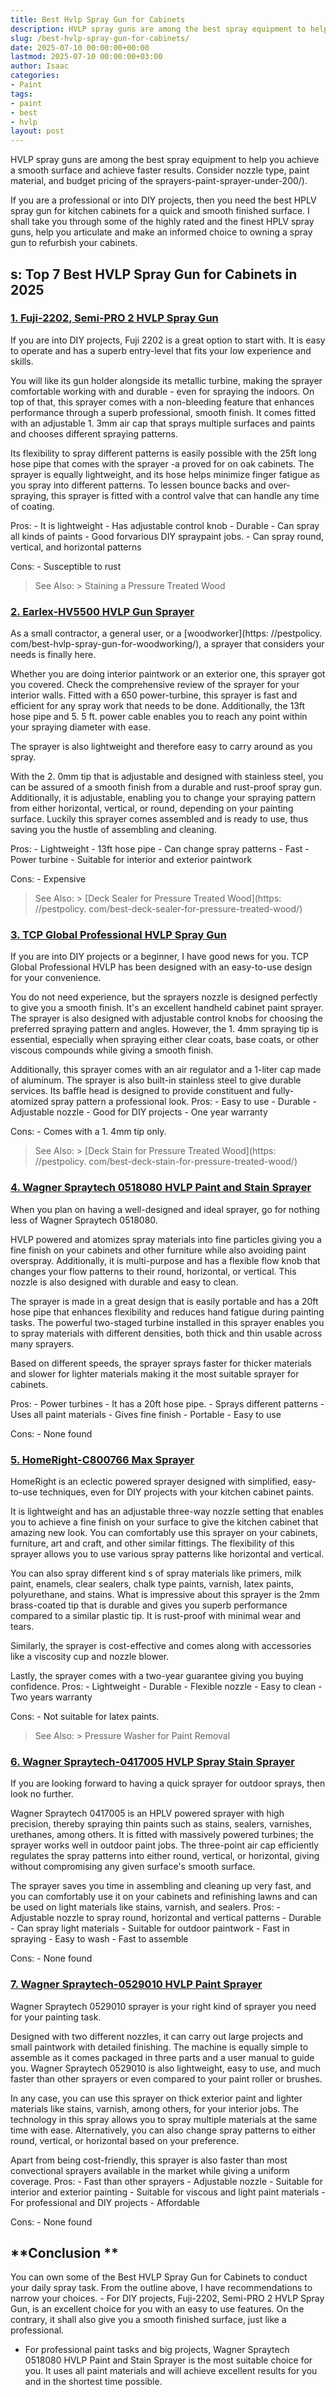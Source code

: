 ```yaml
---
title: Best Hvlp Spray Gun for Cabinets
description: HVLP spray guns are among the best spray equipment to help you achieve a smooth surface and achieve faster results. Consider nozzle type, paint material, and...
slug: /best-hvlp-spray-gun-for-cabinets/
date: 2025-07-10 00:00:00+00:00
lastmod: 2025-07-10 00:00:00+03:00
author: Isaac
categories:
- Paint
tags:
- paint
- best
- hvlp
layout: post
---
```


HVLP spray guns are among the best spray equipment to help you achieve a smooth surface and achieve faster results. Consider nozzle type, paint material, and budget pricing of the sprayers-paint-sprayer-under-200/).

If you are a professional or into DIY projects, then you need the best HPLV spray gun for kitchen cabinets for a quick and smooth finished surface. I shall take you through some of the highly rated and the finest HPLV spray guns, help you articulate and make an informed choice to owning a spray gun to refurbish your cabinets.

##  **s: Top 7 Best HVLP Spray Gun for Cabinets in 2025**

###  [1. Fuji-2202, Semi-PRO 2 HVLP Spray Gun](https://www.amazon.com/dp/B00D4NPMJE/?tag=p-policy-20)

If you are into DIY projects, Fuji 2202 is a great option to start with. It is easy to operate and has a superb entry-level that fits your low experience and skills.

You will like its gun holder alongside its metallic turbine, making the sprayer comfortable working with and durable - even for spraying the indoors. On top of that, this sprayer comes with a non-bleeding feature that enhances performance through a superb professional, smooth finish. It comes fitted with an adjustable 1. 3mm air cap that sprays multiple surfaces and paints and chooses different spraying patterns.

Its flexibility to spray different patterns is easily possible with the 25ft long hose pipe that comes with the sprayer -a proved for on oak cabinets. The sprayer is equally lightweight, and its hose helps minimize finger fatigue as you spray into different patterns. To lessen bounce backs and over-spraying, this sprayer is fitted with a control valve that can handle any time of coating.

Pros: - It is lightweight - Has adjustable control knob - Durable - Can spray all kinds of paints - Good forvarious DIY spraypaint jobs. - Can spray round, vertical, and horizontal patterns

Cons: - Susceptible to rust

> See Also: > Staining a Pressure Treated Wood

###  [2. Earlex-HV5500 HVLP Gun Sprayer](https://www.amazon.com/dp/B004RGOKR2/?tag=p-policy-20)

As a small contractor, a general user, or a [woodworker](https: //pestpolicy. com/best-hvlp-spray-gun-for-woodworking/), a sprayer that considers your needs is finally here.

Whether you are doing interior paintwork or an exterior one, this sprayer got you covered. Check the comprehensive review of the sprayer for your interior walls. Fitted with a 650 power-turbine, this sprayer is fast and efficient for any spray work that needs to be done. Additionally, the 13ft hose pipe and 5. 5 ft. power cable enables you to reach any point within your spraying diameter with ease.

The sprayer is also lightweight and therefore easy to carry around as you spray.

With the 2. 0mm tip that is adjustable and designed with stainless steel, you can be assured of a smooth finish from a durable and rust-proof spray gun. Additionally, it is adjustable, enabling you to change your spraying pattern from either horizontal, vertical, or round, depending on your painting surface. Luckily this sprayer comes assembled and is ready to use, thus saving you the hustle of assembling and cleaning.

Pros: - Lightweight - 13ft hose pipe - Can change spray patterns - Fast - Power turbine - Suitable for interior and exterior paintwork

Cons: - Expensive

> See Also: > [Deck Sealer for Pressure Treated Wood](https: //pestpolicy. com/best-deck-sealer-for-pressure-treated-wood/)

###  [3. TCP Global Professional HVLP Spray Gun](https://www.amazon.com/dp/B001OZMOV8/?tag=p-policy-20)

If you are into DIY projects or a beginner, I have good news for you. TCP Global Professional HVLP has been designed with an easy-to-use design for your convenience.

You do not need experience, but the sprayers nozzle is designed perfectly to give you a smooth finish. It's an excellent handheld cabinet paint sprayer. The sprayer is also designed with adjustable control knobs for choosing the preferred spraying pattern and angles. However, the 1. 4mm spraying tip is essential, especially when spraying either clear coats, base coats, or other viscous compounds while giving a smooth finish.

Additionally, this sprayer comes with an air regulator and a 1-liter cap made of aluminum. The sprayer is also built-in stainless steel to give durable services. Its baffle head is designed to provide constituent and fully-atomized spray pattern a professional look. Pros: - Easy to use - Durable - Adjustable nozzle - Good for DIY projects - One year warranty

Cons: - Comes with a 1. 4mm tip only.

> See Also: > [Deck Stain for Pressure Treated Wood](https: //pestpolicy. com/best-deck-stain-for-pressure-treated-wood/)

###  [4. Wagner Spraytech 0518080 HVLP Paint and Stain Sprayer](https://www.amazon.com/dp/B003PGQI48/?tag=p-policy-20)

When you plan on having a well-designed and ideal sprayer, go for nothing less of Wagner Spraytech 0518080.

HVLP powered and atomizes spray materials into fine particles giving you a fine finish on your cabinets and other furniture while also avoiding paint overspray. Additionally, it is multi-purpose and has a flexible flow knob that changes your flow patterns to their round, horizontal, or vertical. This nozzle is also designed with durable and easy to clean.

The sprayer is made in a great design that is easily portable and has a 20ft hose pipe that enhances flexibility and reduces hand fatigue during painting tasks. The powerful two-staged turbine installed in this sprayer enables you to spray materials with different densities, both thick and thin usable across many sprayers.

Based on different speeds, the sprayer sprays faster for thicker materials and slower for lighter materials making it the most suitable sprayer for cabinets.

Pros: - Power turbines - It has a 20ft hose pipe. - Sprays different patterns - Uses all paint materials - Gives fine finish - Portable - Easy to use

Cons: - None found

###  [5. HomeRight-C800766 Max Sprayer](https://www.amazon.com/dp/B003VKFDEO/?tag=p-policy-20)

HomeRight is an eclectic powered sprayer designed with simplified, easy-to-use techniques, even for DIY projects with your kitchen cabinet paints.

It is lightweight and has an adjustable three-way nozzle setting that enables you to achieve a fine finish on your surface to give the kitchen cabinet that amazing new look. You can comfortably use this sprayer on your cabinets, furniture, art and craft, and other similar fittings. The flexibility of this sprayer allows you to use various spray patterns like horizontal and vertical.

You can also spray different kind s of spray materials like primers, milk paint, enamels, clear sealers, chalk type paints, varnish, latex paints, polyurethane, and stains. What is impressive about this sprayer is the 2mm brass-coated tip that is durable and gives you superb performance compared to a similar plastic tip. It is rust-proof with minimal wear and tears.

Similarly, the sprayer is cost-effective and comes along with accessories like a viscosity cup and nozzle blower.

Lastly, the sprayer comes with a two-year guarantee giving you buying confidence. Pros: - Lightweight - Durable - Flexible nozzle - Easy to clean - Two years warranty

Cons: - Not suitable for latex paints.

> See Also: > Pressure Washer for Paint Removal

###  [6. Wagner Spraytech-0417005 HVLP Spray Stain Sprayer](https://www.amazon.com/dp/B000DZBP60/?tag=p-policy-20)

If you are looking forward to having a quick sprayer for outdoor sprays, then look no further.

Wagner Spraytech 0417005 is an HPLV powered sprayer with high precision, thereby spraying thin paints such as stains, sealers, varnishes, urethanes, among others. It is fitted with massively powered turbines; the sprayer works well in outdoor paint jobs. The three-point air cap efficiently regulates the spray patterns into either round, vertical, or horizontal, giving without compromising any given surface's smooth surface.

The sprayer saves you time in assembling and cleaning up very fast, and you can comfortably use it on your cabinets and refinishing lawns and can be used on light materials like stains, varnish, and sealers. Pros: - Adjustable nozzle to spray round, horizontal and vertical patterns - Durable - Can spray light materials - Suitable for outdoor paintwork - Fast in spraying - Easy to wash - Fast to assemble

Cons: - None found

###  [7. Wagner Spraytech-0529010 HVLP Paint Sprayer](https://www.amazon.com/dp/B00FBP4QT0/?tag=p-policy-20)

Wagner Spraytech 0529010 sprayer is your right kind of sprayer you need for your painting task.

Designed with two different nozzles, it can carry out large projects and small paintwork with detailed finishing. The machine is equally simple to assemble as it comes packaged in three parts and a user manual to guide you. Wagner Spraytech 0529010 is also lightweight, easy to use, and much faster than other sprayers or even compared to your paint roller or brushes.

In any case, you can use this sprayer on thick exterior paint and lighter materials like stains, varnish, among others, for your interior jobs. The technology in this spray allows you to spray multiple materials at the same time with ease. Alternatively, you can also change spray patterns to either round, vertical, or horizontal based on your preference.

Apart from being cost-friendly, this sprayer is also faster than most convectional sprayers available in the market while giving a uniform coverage. Pros: - Fast than other sprayers - Adjustable nozzle - Suitable for interior and exterior painting - Suitable for viscous and light paint materials - For professional and DIY projects - Affordable

Cons: - None found

##  **Conclusion **

You can own some of the Best HVLP Spray Gun for Cabinets to conduct your daily spray task. From the outline above, I have recommendations to narrow your choices. - For DIY projects, Fuji-2202, Semi-PRO 2 HVLP Spray Gun, is an excellent choice for you with an easy to use features. On the contrary, it shall also give you a smooth finished surface, just like a professional.

- For professional paint tasks and big projects, Wagner Spraytech 0518080 HVLP Paint and Stain Sprayer is the most suitable choice for you. It uses all paint materials and will achieve excellent results for you and in the shortest time possible.

